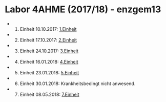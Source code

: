 # Labor 4AHME (2017/18) - enzgem13

* 1. Einheit 10.10.2017: [1.Einheit](https://github.com/HTLMechatronics/m14-la1-sx/blob/enzgem13/enzgem13/1_Einheit.md)
* 2. Einheit 17.10.2017: [2.Einheit](https://github.com/HTLMechatronics/m14-la1-sx/blob/enzgem13/enzgem13/2_Einheit.md)
* 3. Einheit 24.10.2017: [3.Einheit](https://github.com/HTLMechatronics/m14-la1-sx/blob/enzgem13/enzgem13/3_Einheit.md)
* 4. Einheit 16.01.2018: [4.Einheit](https://github.com/HTLMechatronics/m14-la1-sx/blob/enzgem13/enzgem13/4_Einheit.md)
* 5. Einheit 23.01.2018: [5.Einheit](https://github.com/HTLMechatronics/m14-la1-sx/blob/enzgem13/enzgem13/5_Einheit.md)
* 6. Einheit 30.01.2018: Krankheitsbedingt nicht anwesend.
* 7. Einheit 08.05.2018: [7.Einheit](https://github.com/HTLMechatronics/m14-la1-sx/blob/enzgem13/enzgem13/7.Einheit.md)
